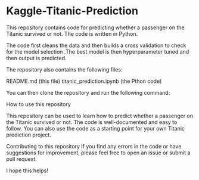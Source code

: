 # Kaggle-Titanic-Prediction

This repository contains code for predicting whether a passenger on the Titanic survived or not. The code is written in Python.



The code first cleans the data and then builds a cross validation to check for the model selection .The best model is then hyperparameter tuned and then output is predicted.

The repository also contains the following files:

README.md (this file)
titanic_prediction.ipynb (the Pthon code)

You can then clone the repository and run the following command:


How to use this repository

This repository can be used to learn how to predict whether a passenger on the Titanic survived or not. The code is well-documented and easy to follow. You can also use the code as a starting point for your own Titanic prediction project.

Contributing to this repository
If you find any errors in the code or have suggestions for improvement, please feel free to open an issue or submit a pull request.

I hope this helps!
